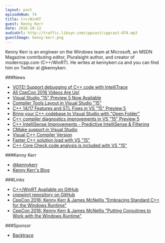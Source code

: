 ```yaml
---
layout: post
episodeNum: 74
title: C++/WinRT
guest: Kenny Kerr
date: 2016-10-12
audioUrl: http://traffic.libsyn.com/cppcast/cppcast-074.mp3
guestImage: kenny-kerr.png
---
```


Kenny Kerr is an engineer on the Windows team at Microsoft, an MSDN Magazine contributing editor, Pluralsight author, and creator of moderncpp.com (C++/WinRT). He writes at kennykerr.ca and you can find him on Twitter at @kennykerr.

###News

 - [VOTE! Support debugging of C++ code with IntelliTrace](https://visualstudio.uservoice.com/forums/121579-visual-studio-2015/suggestions/2286557-support-debugging-of-c-code-with-intellitrace?tracking_code=bb4e02b5c270f6744cab8484acc7b28f)
 - [All CppCon 2016 Videos Are Up!](http://cppcon.org/all-cppcon-2016-videos-are-up/)
 - [Visual Studio "15" Preview 5 Now Available](https://blogs.msdn.microsoft.com/vcblog/2016/10/05/visual-studio-15-preview-5-now-available/)
 - [Compiler Tools Layout in Visual Studio "15"](https://blogs.msdn.microsoft.com/vcblog/2016/10/07/compiler-tools-layout-in-visual-studio-15/)
 - [C++ 14/17 Features and STL Fixes in VS "15" Preview 5](https://blogs.msdn.microsoft.com/vcblog/2016/10/11/c1417-features-and-stl-fixes-in-vs-15-preview-5/)
 - [Bring your C++ codebase to Visual Studio with "Open Folder"](https://blogs.msdn.microsoft.com/vcblog/2016/10/05/bring-your-c-codebase-to-visual-studio-with-open-folder/)
 - [C++ compiler diagnostics improvements in VS "15" Preview 5](https://blogs.msdn.microsoft.com/vcblog/2016/10/05/c-compiler-diagnostics-improvements-in-vs-15-rc/)
 - [C++ IntelliSense Improvements - Predictive IntelliSense & Filtering](https://blogs.msdn.microsoft.com/vcblog/2016/10/05/c-intellisense-improvements-predictive-intellisense-filtering/)
 - [CMake support in Visual Studio](https://blogs.msdn.microsoft.com/vcblog/2016/10/05/cmake-support-in-visual-studio/)
 - [Visual C++ Compiler Version](https://blogs.msdn.microsoft.com/vcblog/2016/10/05/visual-c-compiler-version/)
 - [Faster C++ solution load with VS "15"](https://blogs.msdn.microsoft.com/vcblog/2016/10/05/faster-c-solution-load-with-vs-15/)
 - [C++ Core Check code analysis is included with VS "15"](https://blogs.msdn.microsoft.com/vcblog/2016/10/12/cppcorecheck/)
 
###Kenny Kerr

 - [@kennykerr](https://twitter.com/kennykerr)
 - [Kenny Kerr's Blog](https://kennykerr.ca/)
 
###Links

- [C++/WinRT Available on GitHub](https://moderncpp.com/2016/10/13/cppwinrt-available-on-github/)
- [cppwinrt repository on GitHub](https://github.com/microsoft/cppwinrt)
- [CppCon 2016: Kenny Kerr & James McNellis "Embracing Standard C++ for the Windows Runtime"](https://www.youtube.com/watch?v=lm4IwfiJ3EU)
- [CppCon 2016: Kenny Kerr & James McNellis "Putting Coroutines to Work with the Windows Runtime"](https://www.youtube.com/watch?v=v0SjumbIips)
 
###Sponsor

- [Backtrace](https://www.backtrace.io/cppcast)





